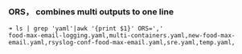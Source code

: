 ### ORS， combines multi outputs to one line 
```
➜ ls | grep 'yaml'|awk '{print $1}' ORS=','
food-max-email-logging.yaml,multi-containers.yaml,new-food-max-email.yaml,rsyslog-conf-food-max-email.yaml,sre.yaml,temp.yaml,
``` 
